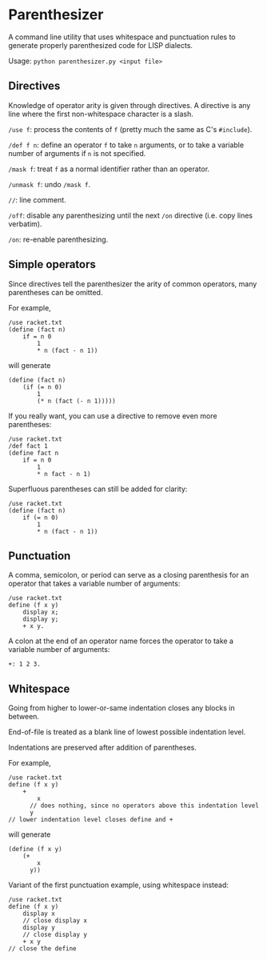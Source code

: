 # Parenthesizer

A command line utility that uses whitespace and punctuation rules to generate properly parenthesized code for LISP dialects.

Usage: `python parenthesizer.py <input file>`

## Directives

Knowledge of operator arity is given through directives. A directive is any line where the first non-whitespace character is a slash.

`/use f`: process the contents of `f` (pretty much the same as C's `#include`).

`/def f n`: define an operator `f` to take `n` arguments, or to take a variable number of arguments if `n` is not specified.

`/mask f`: treat `f` as a normal identifier rather than an operator.

`/unmask f`: undo `/mask f`.

`//`: line comment.

`/off`: disable any parenthesizing until the next `/on` directive (i.e. copy lines verbatim).

`/on`: re-enable parenthesizing.

## Simple operators

Since directives tell the parenthesizer the arity of common operators, many parentheses can be omitted.

For example,
```racket
/use racket.txt
(define (fact n)
    if = n 0
        1
        * n (fact - n 1))
```
will generate
```racket
(define (fact n)
    (if (= n 0)
        1
        (* n (fact (- n 1)))))
```

If you really want, you can use a directive to remove even more parentheses:
```racket
/use racket.txt
/def fact 1
(define fact n
    if = n 0
        1
        * n fact - n 1)
```

Superfluous parentheses can still be added for clarity:
```racket
/use racket.txt
(define (fact n)
    if (= n 0)
        1
        * n (fact - n 1))
```

## Punctuation

A comma, semicolon, or period can serve as a closing parenthesis for an operator that takes a variable number of arguments:
```racket
/use racket.txt
define (f x y) 
    display x;
    display y;
    + x y.
```

A colon at the end of an operator name forces the operator to take a variable number of arguments:
```
+: 1 2 3.
```

## Whitespace

Going from higher to lower-or-same indentation closes any blocks in between.

End-of-file is treated as a blank line of lowest possible indentation level.

Indentations are preserved after addition of parentheses.

For example,
```racket
/use racket.txt
define (f x y)
    +
        x
      // does nothing, since no operators above this indentation level
      y
// lower indentation level closes define and + 
```
will generate
```racket
(define (f x y)
    (+
        x
      y))
```

Variant of the first punctuation example, using whitespace instead:
```racket
/use racket.txt
define (f x y)
    display x
    // close display x
    display y
    // close display y
    + x y
// close the define
```
